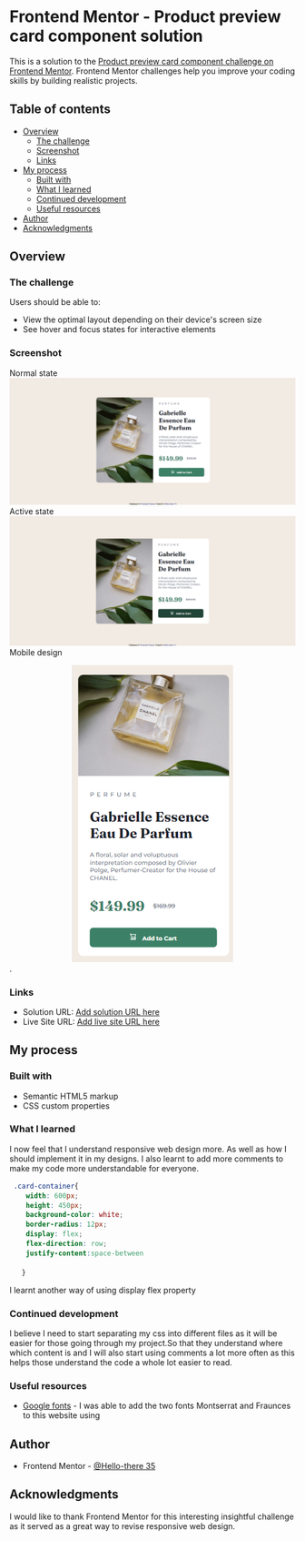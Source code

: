 # Frontend Mentor - Product preview card component solution

This is a solution to the [Product preview card component challenge on Frontend Mentor](https://www.frontendmentor.io/challenges/product-preview-card-component-GO7UmttRfa). Frontend Mentor challenges help you improve your coding skills by building realistic projects. 

## Table of contents

- [Overview](#overview)
  - [The challenge](#the-challenge)
  - [Screenshot](#screenshot)
  - [Links](#links)
- [My process](#my-process)
  - [Built with](#built-with)
  - [What I learned](#what-i-learned)
  - [Continued development](#continued-development)
  - [Useful resources](#useful-resources)
- [Author](#author)
- [Acknowledgments](#acknowledgments)

## Overview

### The challenge

Users should be able to:

- View the optimal layout depending on their device's screen size
- See hover and focus states for interactive elements

### Screenshot
Normal state
![Cart-normal](./Screenshots/Cart-normal-state.png)
Active state
![Cart-active](./Screenshots/Cart-active-state.png)
Mobile design
<div align="center"><img src="./Screenshots/Mobile.png" /></div>.



### Links

- Solution URL: [Add solution URL here](https://your-solution-url.com)
- Live Site URL: [Add live site URL here](https://your-live-site-url.com)

## My process

### Built with

- Semantic HTML5 markup
- CSS custom properties

### What I learned

I now feel that I understand responsive web design more. As well as how I should implement it in my designs. I also learnt to add more comments to make my code more understandable for everyone.


```css
 .card-container{
    width: 600px;
    height: 450px;
    background-color: white;
    border-radius: 12px;
    display: flex;
    flex-direction: row;
    justify-content:space-between

   }
```
I learnt another way of using display flex property



### Continued development

I believe I need to start separating my css into different files as it will be easier for those going through my project.So that they understand where which content is and I will also start using comments a lot more often as this helps those understand the code a whole lot easier to read.



### Useful resources

- [Google fonts](https://fonts.google.com/) - I was able to add the two fonts Montserrat and Fraunces to this website using 

## Author


- Frontend Mentor - [@Hello-there 35](https://www.frontendmentor.io/profile/Hello-there35)




## Acknowledgments

I would like to thank Frontend Mentor for this interesting insightful challenge as it served as a great way to revise 
responsive web design.
